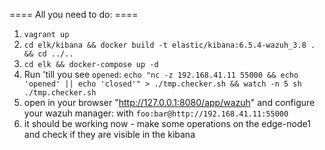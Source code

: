 ==== All you need to do: ====

1. `vagrant up`
2. `cd elk/kibana && docker build -t elastic/kibana:6.5.4-wazuh_3.8 . && cd ../..`
3. `cd elk && docker-compose up -d`
4. Run 'till you see `opened`: `echo "nc -z 192.168.41.11 55000 && echo 'opened' || echo 'closed'" > ./tmp.checker.sh && watch -n 5 sh ./tmp.checker.sh`
5. open in your browser "http://127.0.0.1:8080/app/wazuh" and configure your wazuh manager: with `foo:bar@http://192.168.41.11:55000`
6. it should be working now - make some operations on the edge-node1 and check if they are visible in the kibana
